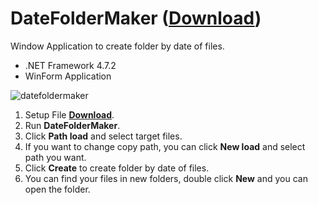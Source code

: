 # DateFolderMaker (**[Download](https://github.com/sudongcu/DateFolderMaker/releases/download/v1.2.0/DateFolderMakerSetup.msi)**)
Window Application to create folder by date of files.
- .NET Framework 4.7.2
- WinForm Application

![datefoldermaker](https://user-images.githubusercontent.com/39644202/165784092-4bcc85fd-851f-4af5-802d-ccb24a1e8e35.png)

1. Setup File **[Download](https://github.com/sudongcu/DateFolderMaker/releases/download/v1.2.0/DateFolderMakerSetup.msi)**.
2. Run **DateFolderMaker**.
3. Click **Path load** and select target files.
4. If you want to change copy path, you can click **New load** and select path you want.
5. Click **Create** to create folder by date of files.
6. You can find your files in new folders, double click **New** and you can open the folder.
